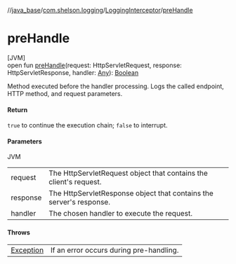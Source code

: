 //[java_base](../../../index.md)/[com.shelson.logging](../index.md)/[LoggingInterceptor](index.md)/[preHandle](pre-handle.md)

# preHandle

[JVM]\
open fun [preHandle](pre-handle.md)(request: HttpServletRequest, response: HttpServletResponse, handler: [Any](https://kotlinlang.org/api/latest/jvm/stdlib/kotlin/-any/index.html)): [Boolean](https://kotlinlang.org/api/latest/jvm/stdlib/kotlin/-boolean/index.html)

Method executed before the handler processing. Logs the called endpoint, HTTP method, and request parameters.

#### Return

`true` to continue the execution chain; `false` to interrupt.

#### Parameters

JVM

| | |
|---|---|
| request | The HttpServletRequest object that contains the client's request. |
| response | The HttpServletResponse object that contains the server's response. |
| handler | The chosen handler to execute the request. |

#### Throws

| | |
|---|---|
| [Exception](https://docs.oracle.com/javase/8/docs/api/java/lang/Exception.html) | If an error occurs during pre-handling. |
